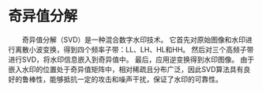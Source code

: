 # 奇异值分解
&emsp;&emsp;奇异值分解（SVD）是一种混合数字水印技术。 它首先对原始图像和水印进行离散小波变换，得到四个频率子带：LL、LH、HL和HH。 然后对三个高频子带进行SVD，将水印信息嵌入到奇异值中。 最后，应用逆变换得到水印图像。 由于嵌入水印的位置处于奇异值矩阵中，相对稀疏且分布广泛，因此SVD算法具有良好的鲁棒性，能够抵抗一定的攻击和噪声干扰，保证了水印的可靠性。